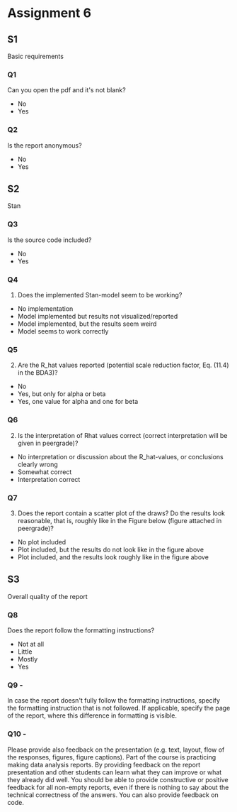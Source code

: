 # Assignment 6

## S1

Basic requirements

### Q1 

Can you open the pdf and it's not blank?

- No
- Yes

### Q2 

Is the report anonymous?

- No
- Yes

## S2

Stan

### Q3 

Is the source code included?

- No
- Yes

### Q4 

1. Does the implemented Stan-model seem to be working?

- No implementation
- Model implemented but results not visualized/reported
- Model implemented, but the results seem weird
- Model seems to work correctly

### Q5 

2. Are the R_hat values reported (potential scale reduction factor, Eq. (11.4) in the BDA3)?

- No
- Yes, but only for alpha or beta
- Yes, one value for alpha and one for beta

### Q6 

2. Is the interpretation of Rhat values correct (correct interpretation will be given in peergrade)?

- No interpretation or discussion about the R_hat-values, or conclusions clearly wrong
- Somewhat correct
- Interpretation correct

### Q7

3. Does the report contain a scatter plot of the draws? Do the results look reasonable, that is, roughly like in the Figure below (figure attached in peergrade)?

- No plot included
- Plot included, but the results do not look like in the figure above
- Plot included, and the results look roughly like in the figure above


## S3

Overall quality of the report

### Q8 

Does the report follow the formatting instructions?

- Not at all
- Little
- Mostly
- Yes

### Q9 -

In case the report doesn't fully follow the formatting instructions, specify the formatting instruction that is not followed. If applicable, specify the page of the report, where this difference in formatting is visible.

### Q10 -

Please provide also feedback on the presentation (e.g. text, layout, flow of the responses, figures, figure captions). Part of the course is practicing making data analysis reports. By providing feedback on the report presentation and other students can learn what they can improve or what they already did well. You should be able to provide constructive or positive feedback for all non-empty reports, even if there is nothing to say about the technical correctness of the answers. You can also provide feedback on code.
